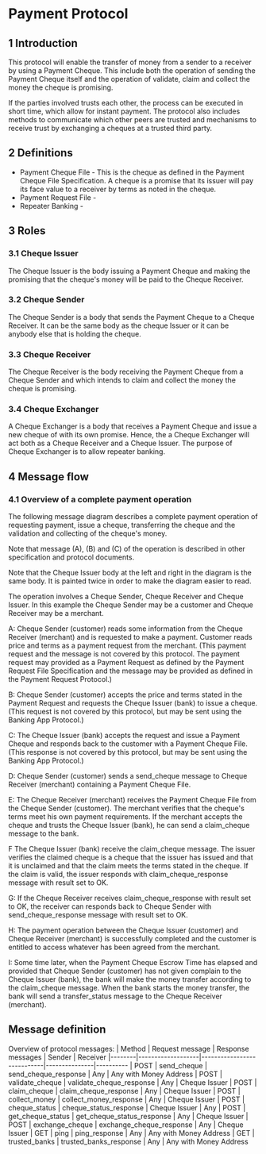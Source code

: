 # Payment Protocol

## 1 Introduction
This protocol will enable the transfer of money from a sender to a receiver by using a Payment Cheque. This include both the operation of sending the Payment Cheque itself and the operation of validate, claim and collect the money the cheque is promising.

If the parties involved trusts each other, the process can be executed in short time, which allow for instant payment. The protocol also includes methods to communicate which other peers are trusted and mechanisms to receive trust by exchanging a cheques at a trusted third party.

## 2 Definitions
- Payment Cheque File - This is the cheque as defined in the Payment Cheque File Specification. A cheque is a promise that its issuer will pay its face value to a receiver by terms as noted in the cheque.
- Payment Request File -
- Repeater Banking -

## 3 Roles
### 3.1 Cheque Issuer
The Cheque Issuer is the body issuing a Payment Cheque and making the promising that the cheque's money will be paid to the Cheque Receiver.

### 3.2 Cheque Sender
The Cheque Sender is a body that sends the Payment Cheque to a Cheque Receiver. It can be the same body as the cheque Issuer or it can be anybody else that is holding the cheque.

### 3.3 Cheque Receiver
The Cheque Receiver is the body receiving the Payment Cheque from a Cheque Sender and which intends to claim and collect the money the cheque is promising.

### 3.4 Cheque Exchanger
A Cheque Exchanger is a body that receives a Payment Cheque and issue a new cheque of with its own promise. Hence, the a Cheque Exchanger will act both as a Cheque Receiver and a Cheque Issuer. The purpose of Cheque Exchanger is to allow repeater banking.

## 4 Message flow

### 4.1 Overview of a complete payment operation
The following message diagram describes a complete payment operation of requesting payment, issue a cheque, transferring the cheque and the validation and collecting of the cheque's money.

Note that message (A), (B) and (C) of the operation is described in other specification and protocol documents.

Note that the Cheque Issuer body at the left and right in the diagram is the same body. It is painted twice in order to make the diagram easier to read.

The operation involves a Cheque Sender, Cheque Receiver and Cheque Issuer. In this example the Cheque Sender may be a customer and Cheque Receiver may be a merchant.

A: Cheque Sender (customer) reads some information from the Cheque Receiver (merchant) and is requested to make a payment. Customer reads price and terms as a payment request from the merchant. (This payment request and the message is not covered by this protocol. The payment request may provided as a Payment Request as defined by the Payment Request File Specification and the message may be provided as defined in the Payment Request Protocol.)

B: Cheque Sender (customer) accepts the price and terms stated in the Payment Request and requests the Cheque Issuer (bank) to issue a cheque. (This request is not covered by this protocol, but may be sent using the Banking App Protocol.)

C: The Cheque Issuer (bank) accepts the request and issue a Payment Cheque and responds back to the customer with a Payment Cheque File. (This response is not covered by this protocol, but may be sent using the Banking App Protocol.)

D: Cheque Sender (customer) sends a send_cheque message to Cheque Receiver (merchant) containing a Payment Cheque File.

E: The Cheque Receiver (merchant) receives the Payment Cheque File from the Cheque Sender (customer). The merchant verifies that the cheque's terms meet his own payment requirements. If the merchant accepts the cheque and trusts the Cheque Issuer (bank), he can send a claim_cheque message to the bank.

F The Cheque Issuer (bank) receive the claim_cheque message. The issuer verifies the claimed cheque is a cheque that the issuer has issued and that it is unclaimed and that the claim meets the terms stated in the cheque. If the claim is valid, the issuer responds with claim_cheque_response message with result set to OK.

G: If the Cheque Receiver receives claim_cheque_response with result set to OK, the receiver can responds back to Cheque Sender with send_cheque_response message with result set to OK.

H: The payment operation between the Cheque Issuer (customer) and Cheque Receiver (merchant) is successfully completed and the customer is entitled to access whatever has been agreed from the merchant.

I: Some time later, when the Payment Cheque Escrow Time has elapsed and provided that Cheque Sender (customer) has not given complain to the Cheque Issuer (bank), the bank will make the money transfer according to the claim_cheque message. When the bank starts the money transfer, the bank will send a transfer_status message to the Cheque Receiver (merchant).

## Message definition
Overview of protocol messages:
| Method | Request message   | Response messages          | Sender        | Receiver
|--------|-------------------|----------------------------|---------------|----------
| POST   | send_cheque       | send_cheque_response       | Any           | Any with Money Address
| POST   | validate_cheque   | validate_cheque_response   | Any           | Cheque Issuer
| POST   | claim_cheque      | claim_cheque_response      | Any           | Cheque Issuer
| POST   | collect_money     | collect_money_response     | Any           | Cheque Issuer
| POST   | cheque_status     | cheque_status_response     | Cheque Issuer | Any
| POST   | get_cheque_status | get_cheque_status_response | Any           | Cheque Issuer
| POST   | exchange_cheque   | exchange_cheque_response   | Any           | Cheque Issuer
| GET    | ping              | ping_response              | Any           | Any with Money Address
| GET    | trusted_banks     | trusted_banks_response     | Any           | Any with Money Address

